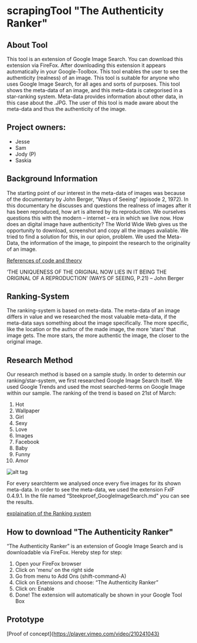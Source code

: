 # scrapingTool "The Authenticity Ranker"

## About Tool
This tool is an extension of Google Image Search. You can download this extension via FireFox. After downloading this extension it appears automatically in your Google-Toolbox.
This tool enables the user to see the authenticity (realness) of an image. This tool is suitable for anyone who uses Google Image Search, for all ages and sorts of purposes. This tool shows the meta-data of an image, and this meta-data is categorised in a star-ranking system.  Meta-data provides information about other data, in this case about the .JPG. The user of this tool is made aware about the meta-data and thus the authenticity of the image.

## Project owners:
- Jesse
- Sam
- Jody (P)
- Saskia

## Background Information
The starting point of our interest in the meta-data of images was because of the documentary by John Berger, “Ways of Seeing” (episode 2, 1972). In this documentary he discusses and questions the realness of images after it has been reproduced, how art is altered by its reproduction. We ourselves questions this with the modern – internet – era in which we live now. How does an digital image have authenticity? The World Wide Web gives us the opportunity to download, screenshot and copy all the images avaliable. We tried to find a solution for this, in our opion, problem. We used the Meta-Data, the information of the image, to pinpoint the research to the originality of an image.

[References of code and theory](https://github.com/ArtezGDA/scrapingTool_imageCopyrights/blob/master/Research%20/References.md)

‘THE UNIQUENESS OF THE ORIGINAL NOW LIES IN IT BEING THE ORIGINAL OF A REPRODUCTION’ (WAYS OF SEEING, P.21) – John Berger

## Ranking-System
The ranking-system is based on meta-data. The meta-data of an image differs in value and we researched the most valuable meta-data, if the meta-data says something about the image specifically. The more specific, like the location or the author of the made image, the more 'stars' that image gets. The more stars, the more authentic the image, the closer to the original image.

## Research Method
Our research method is based on a sample study. In order to determin our ranking/star-system, we first researched Google Image Search itself. We used Google Trends and used the most searched-terms on Google Image within our sample. The ranking of the trend is based on 21st of March:

1.	Hot
2.	Wallpaper
3.	Girl
4.	Sexy
5.	Love
6.	Images
7.	Facebook
8.	Baby
9.	Funny
10.	Amor

![alt tag](https://github.com/ArtezGDA/scrapingTool_imageCopyrights/blob/master/Research%20/Steekproef_GoogleImagesSearch/Research%20based%20on.png)

For every searchterm we analysed once every five images for its shown meta-data. In order to see the meta-data, we used the extension FxIF 0.4.9.1. In the file named “Steekproef_GoogleImageSearch.md" you can see the results.

[explaination of the Ranking system ](https://github.com/ArtezGDA/scrapingTool_imageCopyrights/blob/master/Research%20/Steekproef_GoogleImagesSearch.md)

## How to download "The Authenticity Ranker"
“The Authenticity Ranker” is an extension of Google Image Search and is downloadable via FireFox. Hereby step for step:
1.	Open your FireFox browser
2.	Click on 'menu' on the right side
3.	Go from menu to Add Ons (shift-command-A)
4.	Click on Extensions and choose: “The Authenticity Ranker”
5.	Click on: Enable
6.	Done! The extension will automatically be shown in your Google Tool Box

## Prototype
[Proof of concept]{https://player.vimeo.com/video/210241043}

